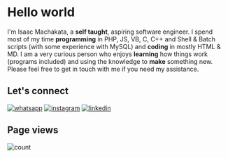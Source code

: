 # Hello world

I'm Isaac Machakata, a **self taught**, aspiring software engineer. I spend most of my time **programming** in PHP, JS, VB, C, C++ and Shell & Batch scripts (with some experience with MySQL) and **coding** in mostly HTML & MD. I am a very curious person who enjoys **learning** how things work (programs included) and using the knowledge to **make** something new. Please feel free to get in touch with me if you need my assistance.

## Let's connect

[![whatsapp](https://img.shields.io/badge/Whatsapp-original?style=for-the-badge&logo=whatsApp&logoColor=white)](//wa.me/263782192384)
[![instagram](https://img.shields.io/badge/Instagram-yellow?style=for-the-badge&logo=twitter&logoColor=white)](//instagram.com/immachakata)
[![linkedin](https://img.shields.io/badge/LinkedIn-blue?style=for-the-badge&logo=LinkedIn&logoColor=white)](//zw.linkedin.com/in/immachakata)

## Page views

![count](https://profile-counter.glitch.me/im-machakata/count.svg)
